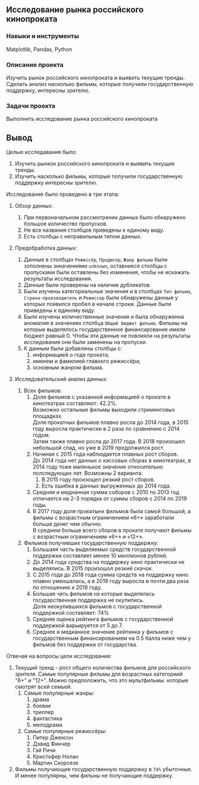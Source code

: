 ## Исследование рынка российского кинопроката

### Навыки и инструменты
Matplotlib, Pandas, Python

### Описание проекта
Изучить рынок российского кинопроката и выявить текущие тренды. Сделать анализ насколько фильмы, которые получили государственную поддержку, интересны зрителю.

### Задачи проекта
Выполнить исследование рынка российского кинопроката

## Вывод
Целью исследавания было:
1. Изучить рынкок российского кинопроката и выявить текущие тренды.
2. Изучить насколько фильмы, которые получили государственную поддержку интересны зрителю.

Исследование было проведено в три этапа:
1. Обзор данных:
    1. При первоначальном рассмотрении данных было обнаружено большое количество пропусков. 
    2. Не все названия столбцов приведены к единому виду.
    3. Есть столбцы с неправильным типом данных.


2. Предобработка данных:
    1. Данные в столбцах `Режиссёр`, `Продюсер`, `Жанр фильма` были зополнены знначениями `unknown`, оставниеся столбцы с пропусками были оставлены без изменения, чтобы не искажать результаты исследования.
    2. Данные были проверены на наличие дубликатов.
    3. Были изучены категориальные значения и в столбцах `Тип фильма`, `Страна-производитель` и `Режиссер` были обнаружены данные у которых появился пробел в начале строки. Данные были приведены к единому виду.
    4. Были изучены количественные значения и была обнаруженна аномалия в значениях столбца `Общий бюджет фильма`. Фильмы на которые выделялось государственное финансирование имели бюджет равный 0. Чтобы эти данные не повлияли на результаты исследования они были заменены на пропуски.
    5. К данным были добавлены столбцы с:
        1. информацией о годе проката;
        2. именем и фамилией главного режиссёра;
        3. основным жанром фильма.
        
        
3. Исследовательский анализ данных:
    1. Всех фильмов:
        1. Доля фильмов с указанной информацией о прокате в кинотеатрах составляют: 42.2%. <br> Возможно остальные фильмы выходили стриминговых площадках. <br> Доля прокатных фильмов плавно росла до 2014 года, в 2015 году выросла практически в 2 раза по сравнению с 2014 годом.<br> Затем также плавно росла до 2017 года. В 2018 произошел небольшой спад, но уже в 2019 продолжился рост.
        2. Начиная с 2015 года наблюдается плавных рост сборов. <br> До 2014 года нет данных о кассовых сборах в кинотеатрах, в 2014 году тоже маленькое значение относительно полследующих лет. Возможны 2 варианта:
            1. В 2015 году произощел резкий рост сборов.
            2. Есть ошибка в данных выгруженных до 2014 года.
        3. Средняя и медианная сумма соборов с 2010 по 2013 год отличается на 2-3 порядка от суммы сборов с 2014 по 2019 годы.
        4. В 2017 году доля прокатынх фильмов была самой большой, а фильмы с возрастным ограничением «6+» заработали больше денег чем обычно.<br>В среднем больше всего сборов в прокате получают фильмы с возрастным ограничением «6+» и «12+». <br>     
    2. Фильмов получивших государственную поддержку:
        1. Большаяя часть выделяемых средств государственной поддержки составляет менее 10 миллионов рублей.
        2. До 2014 года средства на поддержку кино практически не выделялись. В 2015 произошол резкий скачок.
        3. С 2015 года до 2018 года сумма средств на поддержку кино плавно уменшалась, а в 2019 году выросла в почти два раза по отношению к 2018 году.
        4. Большая чать фильмов на которые выдялялась государственная поддержка не окупились. <br>Доля неокупившихся фильмов с государственной поддержкой составляет: 74%
        5. Средняя оценка рейтинга фильмов с государственной поддержкой варьируется от 5 до 7.
        6. Среднее и медианное значение рейтинка у фильмов с государственным финансированием на 0.5 балла ниже чем у фильмов без поддержки от государства.
    
Отвечая на вопросы цели исследования:
1. Текущий тренд - рост общего количества фильмов для российского зрителя. Самые популярные фильмы для возрастных категориий "6+" и "12+". Можно предположить, что это мультфильмы. которые смотрят всей семьей.<br> 
    1. Самые популярные жанры:
        1. драма
        2. боевик
        3. триллер
        4. фантастика
        5. мелодрама <br>
    2. Самые популярные режиссёры:
        1. Питер Джексон
        2. Дэвид Финчер
        3. Гай Ричи
        4. Кристофер Нолан	
        5. Мартин Скорсезе	 
2. Фильмы получающие государственную поддержку в `74%` убыточные. И менее популярны, чем фильны не получающие поддержку.
